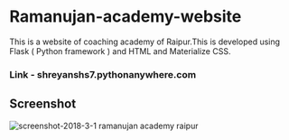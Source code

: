 # Ramanujan-academy-website
This is a website of coaching academy of Raipur.This is developed using Flask ( Python framework ) and HTML and Materialize CSS.

### Link - shreyanshs7.pythonanywhere.com

## Screenshot
![screenshot-2018-3-1 ramanujan academy raipur](https://user-images.githubusercontent.com/21246960/36887142-c18fa8a2-1e15-11e8-8577-800e9d4b215a.jpg)
